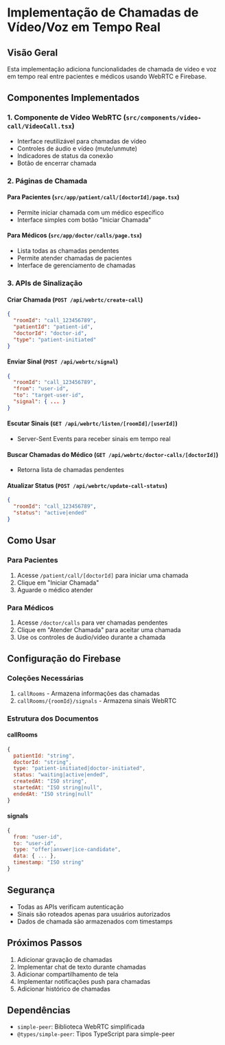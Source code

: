 # Implementação de Chamadas de Vídeo/Voz em Tempo Real

## Visão Geral
Esta implementação adiciona funcionalidades de chamada de vídeo e voz em tempo real entre pacientes e médicos usando WebRTC e Firebase.

## Componentes Implementados

### 1. Componente de Vídeo WebRTC (`src/components/video-call/VideoCall.tsx`)
- Interface reutilizável para chamadas de vídeo
- Controles de áudio e vídeo (mute/unmute)
- Indicadores de status da conexão
- Botão de encerrar chamada

### 2. Páginas de Chamada

#### Para Pacientes (`src/app/patient/call/[doctorId]/page.tsx`)
- Permite iniciar chamada com um médico específico
- Interface simples com botão "Iniciar Chamada"

#### Para Médicos (`src/app/doctor/calls/page.tsx`)
- Lista todas as chamadas pendentes
- Permite atender chamadas de pacientes
- Interface de gerenciamento de chamadas

### 3. APIs de Sinalização

#### Criar Chamada (`POST /api/webrtc/create-call`)
```json
{
  "roomId": "call_123456789",
  "patientId": "patient-id",
  "doctorId": "doctor-id",
  "type": "patient-initiated"
}
```

#### Enviar Sinal (`POST /api/webrtc/signal`)
```json
{
  "roomId": "call_123456789",
  "from": "user-id",
  "to": "target-user-id",
  "signal": { ... }
}
```

#### Escutar Sinais (`GET /api/webrtc/listen/[roomId]/[userId]`)
- Server-Sent Events para receber sinais em tempo real

#### Buscar Chamadas do Médico (`GET /api/webrtc/doctor-calls/[doctorId]`)
- Retorna lista de chamadas pendentes

#### Atualizar Status (`POST /api/webrtc/update-call-status`)
```json
{
  "roomId": "call_123456789",
  "status": "active|ended"
}
```

## Como Usar

### Para Pacientes
1. Acesse `/patient/call/[doctorId]` para iniciar uma chamada
2. Clique em "Iniciar Chamada"
3. Aguarde o médico atender

### Para Médicos
1. Acesse `/doctor/calls` para ver chamadas pendentes
2. Clique em "Atender Chamada" para aceitar uma chamada
3. Use os controles de áudio/vídeo durante a chamada

## Configuração do Firebase

### Coleções Necessárias
1. `callRooms` - Armazena informações das chamadas
2. `callRooms/{roomId}/signals` - Armazena sinais WebRTC

### Estrutura dos Documentos

#### callRooms
```javascript
{
  patientId: "string",
  doctorId: "string",
  type: "patient-initiated|doctor-initiated",
  status: "waiting|active|ended",
  createdAt: "ISO string",
  startedAt: "ISO string|null",
  endedAt: "ISO string|null"
}
```

#### signals
```javascript
{
  from: "user-id",
  to: "user-id",
  type: "offer|answer|ice-candidate",
  data: { ... },
  timestamp: "ISO string"
}
```

## Segurança
- Todas as APIs verificam autenticação
- Sinais são roteados apenas para usuários autorizados
- Dados de chamada são armazenados com timestamps

## Próximos Passos
1. Adicionar gravação de chamadas
2. Implementar chat de texto durante chamadas
3. Adicionar compartilhamento de tela
4. Implementar notificações push para chamadas
5. Adicionar histórico de chamadas

## Dependências
- `simple-peer`: Biblioteca WebRTC simplificada
- `@types/simple-peer`: Tipos TypeScript para simple-peer